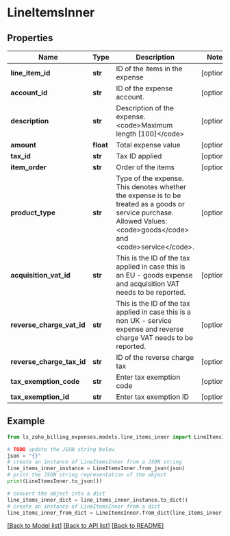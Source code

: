 # LineItemsInner


## Properties

Name | Type | Description | Notes
------------ | ------------- | ------------- | -------------
**line_item_id** | **str** | ID of the items in the expense | [optional] 
**account_id** | **str** | ID of the expense account. | [optional] 
**description** | **str** | Description of the expense. &lt;code&gt;Maximum length [100]&lt;/code&gt; | [optional] 
**amount** | **float** | Total expense value | [optional] 
**tax_id** | **str** | Tax ID applied | [optional] 
**item_order** | **str** | Order of the items | [optional] 
**product_type** | **str** | Type of the expense. This denotes whether the expense is to be treated as a goods or service purchase. Allowed Values: &lt;code&gt;goods&lt;/code&gt; and &lt;code&gt;service&lt;/code&gt;. | [optional] 
**acquisition_vat_id** | **str** | This is the ID of the tax applied in case this is an EU - goods expense and acquisition VAT needs to be reported. | [optional] 
**reverse_charge_vat_id** | **str** | This is the ID of the tax applied in case this is a non UK - service expense and reverse charge VAT needs to be reported. | [optional] 
**reverse_charge_tax_id** | **str** | ID of the reverse charge tax | [optional] 
**tax_exemption_code** | **str** | Enter tax exemption code | [optional] 
**tax_exemption_id** | **str** | Enter tax exemption ID | [optional] 

## Example

```python
from ls_zoho_billing_expenses.models.line_items_inner import LineItemsInner

# TODO update the JSON string below
json = "{}"
# create an instance of LineItemsInner from a JSON string
line_items_inner_instance = LineItemsInner.from_json(json)
# print the JSON string representation of the object
print(LineItemsInner.to_json())

# convert the object into a dict
line_items_inner_dict = line_items_inner_instance.to_dict()
# create an instance of LineItemsInner from a dict
line_items_inner_from_dict = LineItemsInner.from_dict(line_items_inner_dict)
```
[[Back to Model list]](../README.md#documentation-for-models) [[Back to API list]](../README.md#documentation-for-api-endpoints) [[Back to README]](../README.md)


